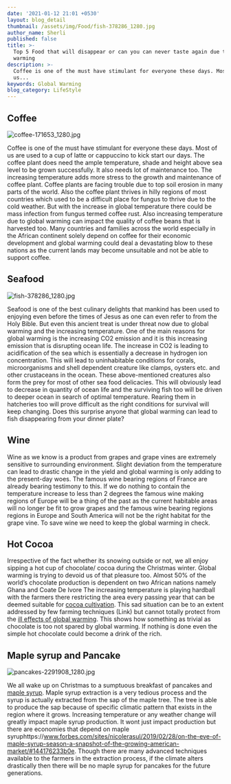 ```yaml
---
date: '2021-01-12 21:01 +0530'
layout: blog_detail
thumbnail: /assets/img/Food/fish-378286_1280.jpg
author_name: Sherli
published: false
title: >-
  Top 5 Food that will disappear or can you can never taste again due to Global
  warming
description: >-
  Coffee is one of the must have stimulant for everyone these days. Most of
  us...
keywords: Global Warming
blog_category: LifeStyle
---
```


## Coffee
![coffee-171653_1280.jpg]({{site.baseurl}}/assets/img/Food/coffee-171653_1280.jpg)

Coffee is one of the must have stimulant for everyone these days. Most of us are used to a cup of latte or cappuccino to kick start our days. The coffee plant does need the ample temperature, shade and height above sea level to be grown successfully. It also needs lot of maintenance too. The increasing temperature adds more stress to the growth and maintenance of coffee plant. Coffee plants are facing trouble due to top soil erosion in many parts of the world. Also the coffee plant thrives in hilly regions of most countries which used to be a difficult place for fungus to thrive due to the cold weather. But with the increase in global temperature there could be mass infection from fungus termed coffee rust. Also increasing temperature due to global warming can impact the quality of coffee beans that is harvested too. Many countries and families across the world especially in the African continent solely depend on coffee for their economic development and global warming could deal a devastating blow to these nations as the current lands may become unsuitable and not be able to support coffee.

## Seafood
![fish-378286_1280.jpg]({{site.baseurl}}/assets/img/Food/fish-378286_1280.jpg)

Seafood is one of the best culinary delights that mankind has been used to enjoying even before the times of Jesus as one can even refer to from the Holy Bible. But even this ancient treat is under threat now due to global warming and the increasing temperature. One of the main reasons for global warming is the increasing CO2 emission and it is this increasing emission that is disrupting ocean life. The increase in CO2 is leading to acidification of the sea which is essentially a decrease in hydrogen ion concentration. This will lead to uninhabitable conditions for corals, microorganisms and shell dependent creature like clamps, oysters etc. and other crustaceans in the ocean. These above-mentioned creatures also form the prey for most of other sea food delicacies. This will obviously lead to decrease in quantity of ocean life and the surviving fish too will be driven to deeper ocean in search of optimal temperature. Rearing them in hatcheries too will prove difficult as the right conditions for survival will keep changing. Does this surprise anyone that global warming can lead to fish disappearing from your dinner plate?

## Wine 
Wine as we know is a product from grapes and grape vines are extremely sensitive to surrounding environment. Slight deviation from the temperature can lead to drastic change in the yield and global warming is only adding to the present-day woes. The famous wine bearing regions of France are already bearing testimony to this. If we do nothing to contain the temperature increase to less than 2 degrees the famous wine making regions of Europe will be a thing of the past as the current habitable areas will no longer be fit to grow grapes and the famous wine bearing regions regions in Europe and South America will not be the right habitat for the grape vine. To save wine we need to keep the global warming in check.

## Hot Cocoa
Irrespective of the fact whether its snowing outside or not, we all enjoy sipping a hot cup of chocolate/ cocoa during the Christmas winter. Global warming is trying to devoid us of that pleasure too. Almost 50% of the world’s chocolate production is dependent on two African nations namely Ghana and Coate De Ivore The increasing temperature is playing hardball with the farmers there restricting the area every passing year that can be deemed suitable for [cocoa cultivation](https://www.eenews.net/assets/2011/10/03/document_cw_01.pdf). This sad situation can be to an extent addressed by few farming techniques (Link) but cannot totally protect from the [ill effects of global warming](https://www.scientificamerican.com/article/climate-change-could-melt-chocolate-production/). This shows how something as trivial as chocolate is too not spared by global warming. If nothing is done even the simple hot chocolate could become a drink of the rich.

## Maple syrup and Pancake
![pancakes-2291908_1280.jpg]({{site.baseurl}}/assets/img/pancakes-2291908_1280.jpg)

We all wake up on Christmas to a sumptuous breakfast of pancakes and [maple syrup](https://en.wikipedia.org/wiki/Maple_syrup). Maple syrup extraction is a very tedious process and the syrup is actually extracted from the sap of the maple tree. The tree is able to produce the sap because of specific climatic pattern that exists in the region where it grows. Increasing temperature or any weather change will greatly impact maple syrup production. It wont just impact production but there are economies that depend on maple syruphttps://www.forbes.com/sites/nicolerasul/2019/02/28/on-the-eve-of-maple-syrup-season-a-snapshot-of-the-growing-american-market/#144176233b0e. Though there are many advanced techniques available to the farmers in the extraction process, if the climate alters drastically then there will be no maple syrup for pancakes for the future generations.
